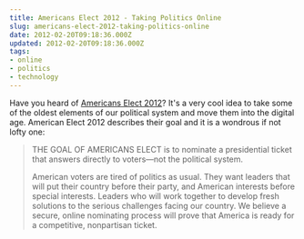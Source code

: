 ```yaml
---
title: Americans Elect 2012 - Taking Politics Online
slug: americans-elect-2012-taking-politics-online
date: 2012-02-20T09:18:36.000Z
updated: 2012-02-20T09:18:36.000Z
tags:
- online
- politics
- technology
---
```


Have you heard of <a href='http://www.americanselect.org/'>Americans Elect 2012</a>?  It's a very cool idea to take some of the oldest elements of our political system and move them into the digital age.  American Elect 2012 describes their goal and it is a wondrous if not lofty one:

<blockquote>THE GOAL OF AMERICANS ELECT is to nominate a presidential ticket that answers directly to voters—not the political system.

American voters are tired of politics as usual. They want leaders that will put their country before their party, and American interests before special interests. Leaders who will work together to develop fresh solutions to the serious challenges facing our country. We believe a secure, online nominating process will prove that America is ready for a competitive, nonpartisan ticket.</blockquote>

